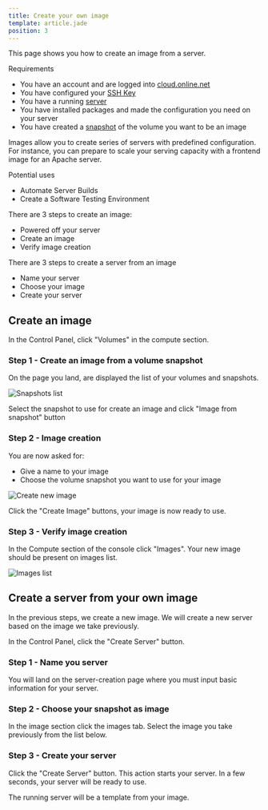 ```yaml
---
title: Create your own image
template: article.jade
position: 3
---
```


This page shows you how to create an image from a server.

Requirements

- You have an account and are logged into [cloud.online.net](//cloud.online.net)
- You have configured your [SSH Key](/account/ssh_keys.html)
- You have a running [server](/howto/create_instance.html)
- You have installed packages and made the configuration you need on your server
- You have created a [snapshot](/howto/create_instance.html) of the volume you want to be an image

Images allow you to create series of servers with predefined configuration.<br/>
For instance, you can prepare to scale your serving capacity with a frontend image for an Apache server.

Potential uses

- Automate Server Builds
- Create a Software Testing Environment

There are 3 steps to create an image:

- Powered off your server
- Create an image
- Verify image creation

There are 3 steps to create a server from an image

- Name your server
- Choose your image
- Create your server

## Create an image

In the Control Panel, click "Volumes" in the compute section.

### Step 1 - Create an image from a volume snapshot

On the page you land, are displayed the list of your volumes and snapshots.

![Snapshots list](../../images/create_image_from_snapshot.png "Snapshots list")

Select the snapshot to use for create an image and click "Image from snapshot" button

### Step 2 - Image creation

You are now asked for:

- Give a name to your image
- Choose the volume snapshot you want to use for your image

![Create new image](../../images/create_image.png "Create new image")

Click the "Create Image" buttons, your image is now ready to use.

### Step 3 - Verify image creation

In the Compute section of the console click "Images". Your new image should be present on images list.

![Images list](../../images/images_list.png "Images list")

## Create a server from your own image

In the previous steps, we create a new image.
We will create a new server based on the image we take previously.

In the Control Panel, click the "Create Server" button.

###  Step 1 - Name you server

You will land on the server-creation page where you must input basic information for your server.

### Step 2 - Choose your snapshot as image

In the image section click the images tab.
Select the image you take previously from the list below.

### Step 3 - Create your server

Click the "Create Server" button. This action starts your server. In a few seconds, your server will be ready to use.

The running server will be a template from your image.

